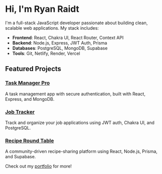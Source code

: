 # Hi, I'm Ryan Raidt

I'm a full-stack JavaScript developer passionate about building clean, scalable web applications. My stack includes:

- **Frontend**: React, Chakra UI, React Router, Context API
- **Backend**: Node.js, Express, JWT Auth, Prisma
- **Databases**: PostgreSQL, MongoDB, Supabase
- **Tools**: Git, Netlify, Render, Vercel

## Featured Projects

### [Task Manager Pro](https://ryan-task-manger-pro.netlify.app/)
A task management app with secure authentication, built with React, Express, and MongoDB.

### [Job Tracker](https://github.com/RyanRaidt/job-tracker)
Track and organize your job applications using JWT auth, Chakra UI, and PostgreSQL.

### [Recipe Round Table](https://github.com/RyanRaidt/recipe-sharing)
A community-driven recipe-sharing platform using React, Node.js, Prisma, and Supabase.

Check out my [portfolio](https://ryanraidtportfolio.netlify.app/) for more!

